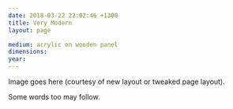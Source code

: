 ```yaml
---
date: 2018-03-22 22:02:46 +1300
title: Very Modern
layout: page

medium: acrylic on wooden panel
dimensions: 
year:
---
```



Image goes here (courtesy of new layout or tweaked page layout).

Some words too may follow.
